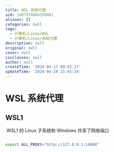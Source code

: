 ```yaml
---
title: WSL 系统代理
uid: 1407374884150481
aliases: []
categories: null
tags:
  - 计算机/Linux/WSL
  - 计算机/Linux/系统代理
description: null
original: null
cover: null
cssclasses: null
author: null
createTime: '2024-04-17 09:55:17'
updateTime: '2024-04-19 15:45:34'
---
```


# WSL 系统代理

## WSL1

 WSL1 的 Linux 子系统和 Windows 共享了网络端口

```sh

export ALL_PROXY="http://127.0.0.1:10808"

```
